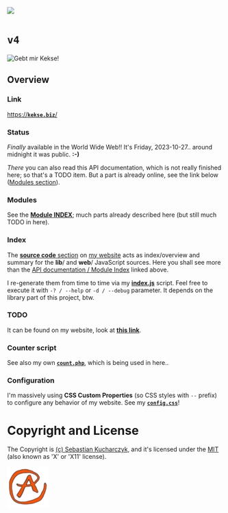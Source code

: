 <img src="https://kekse.biz/github.php?draw&override=github:v4">

# **`v4`**
<!--<img src="https://mirror.kekse.biz/noto-emoji-animation/emoji.php?tag=face-in-clouds&type=webp" />-->
![Gebt mir Kekse!](https://kekse.biz/img/Gebt%20mir%20die%20Kekse%20-%20und%20niemand%20wird%20verletzt.medium.jpg)

## Overview

### Link
[https://**`kekse.biz`**/](https://kekse.biz/)

### Status
*Finally* available in the World Wide Web!! It's Friday, 2023-10-27.. around midnight it was public. **:-)**

_There_ you can also read this API documentation, which is not really finished here; so that's a TODO item.
But a part is already online, see the link below ([Modules section](#modules)).

### **Modules**
See the [**Module INDEX**](docs/modules/README.md); much parts already described here (but still much TODO in here).

### **Index**
The [**source code** section](https://kekse.biz/?~sources) on [my website](https://kekse.biz/) acts as index/overview
and summary for the **lib**/ and **web**/ JavaScript sources. Here you shall see more than the
[API documentation / Module Index](docs/modules/README.md) linked above.

I re-generate them from time to time via my [**index.js**](js/index.js) script. Feel free to execute it with `-? / --help`
or `-d / --debug` parameter. It depends on the library part of this project, btw.

### **TODO**
It can be found on my website, look at [**this link**](https://kekse.biz/?~todo).

### Counter script
See also my own [**`count.php`**](https://github.com/kekse1/count.php/), which is being used in here..

### Configuration
I'm massively using **CSS Custom Properties** (so CSS styles with `--` prefix) to configure
any behavior of my website. See my [**`config.css`**](css/config.css)!

# Copyright and License
The Copyright is [(c) Sebastian Kucharczyk](COPYRIGHT.txt),
and it's licensed under the [MIT](LICENSE.txt) (also known as 'X' or 'X11' license).

![kekse.biz](favicon.png)

